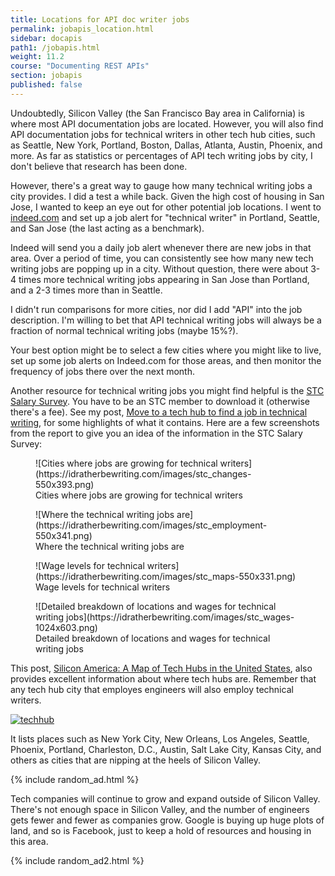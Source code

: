 ```yaml
---
title: Locations for API doc writer jobs
permalink: jobapis_location.html
sidebar: docapis
path1: /jobapis.html
weight: 11.2
course: "Documenting REST APIs"
section: jobapis
published: false
---
```


Undoubtedly, Silicon Valley (the San Francisco Bay area in California) is where most API documentation jobs are located. However, you will also find API documentation jobs for technical writers in other tech hub cities, such as Seattle, New York, Portland, Boston, Dallas, Atlanta, Austin, Phoenix, and more. As far as statistics or percentages of API tech writing jobs by city, I don't believe that research has been done.

However, there's a great way to gauge how many technical writing jobs a city provides. I did a test a while back. Given the high cost of housing in San Jose, I wanted to keep an eye out for other potential job locations. I went to [indeed.com](http://indeed.com) and set up a job alert for "technical writer" in Portland, Seattle, and San Jose (the last acting as a benchmark).

Indeed will send you a daily job alert whenever there are new jobs in that area. Over a period of time, you can consistently see how many new tech writing jobs are popping up in a city. Without question, there were about 3-4 times more technical writing jobs appearing in San Jose than Portland, and a 2-3 times more than in Seattle.

I didn't run comparisons for more cities, nor did I add "API" into the job description. I'm willing to bet that API technical writing jobs will always be a fraction of normal technical writing jobs (maybe 15%?).

Your best option might be to select a few cities where you might like to live, set up some job alerts on Indeed.com for those areas, and then monitor the frequency of jobs there over the next month.

Another resource for technical writing jobs you might find helpful is the [STC Salary Survey](http://www.stc.org/publications/products/salary-database/1391-salary-database-2013). You have to be an STC member to download it (otherwise there's a fee). See my post, [Move to a tech hub to find a job in technical writing](https://idratherbewriting.com/2009/12/24/get-a-job-in-technical-writing-step-6-move-to-a-tech-city/ "Find a job in technical writing"), for some highlights of what it contains. Here are a few screenshots from the report to give you an idea of the information in the STC Salary Survey:

<figure>![Cities where jobs are growing for technical writers](https://idratherbewriting.com/images/stc_changes-550x393.png)
<figcaption>Cities where jobs are growing for technical writers</figcaption>
</figure>

<figure>![Where the technical writing jobs are](https://idratherbewriting.com/images/stc_employment-550x341.png)
<figcaption>Where the technical writing jobs are</figcaption>
</figure>

<figure>![Wage levels for technical writers](https://idratherbewriting.com/images/stc_maps-550x331.png)
<figcaption>Wage levels for technical writers</figcaption>
</figure>

<figure>![Detailed breakdown of locations and wages for technical writing jobs](https://idratherbewriting.com/images/stc_wages-1024x603.png)
<figcaption>Detailed breakdown of locations and wages for technical writing jobs</figcaption>
</figure>

This post, [Silicon America: A Map of Tech Hubs in the United States](http://www.statetechmagazine.com/article/2013/11/silicon-america-map-tech-hubs-america), also provides excellent information about where tech hubs are. Remember that any tech hub city that employes engineers will also employ technical writers.

[![techhub](https://idratherbewriting.com/images/techhub-550x388.png)](http://www.statetechmagazine.com/article/2013/11/silicon-america-map-tech-hubs-america)

It lists places such as New York City, New Orleans, Los Angeles, Seattle, Phoenix, Portland, Charleston, D.C., Austin, Salt Lake City, Kansas City, and others as cities that are nipping at the heels of Silicon Valley.

{% include random_ad.html %}

Tech companies will continue to grow and expand outside of Silicon Valley. There's not enough space in Silicon Valley, and the number of engineers gets fewer and fewer as companies grow. Google is buying up huge plots of land, and so is Facebook, just to keep a hold of resources and housing in this area.

{% include random_ad2.html %}
